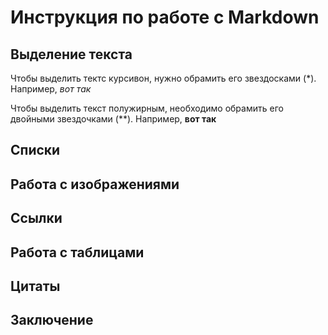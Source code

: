 # Инструкция по работе с Markdown


## Выделение текста
Чтобы выделить тектс курсивон, нужно обрамить его звездосками (*). Например, *вот так*

Чтобы выделить текст полужирным, необходимо обрамить его двойными звездочками (**). Например, **вот так**  

## Списки


## Работа с изображениями


## Ссылки


## Работа с таблицами


## Цитаты


## Заключение